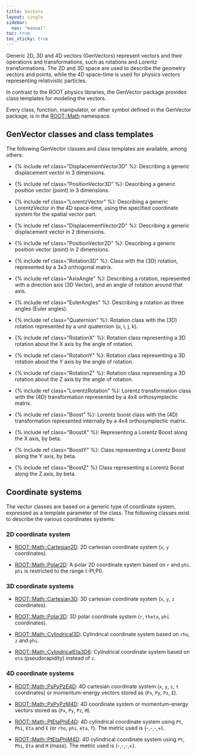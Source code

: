 ```yaml
---
title: Vectors
layout: single
sidebar:
  nav: "manual"
toc: true
toc_sticky: true
---
```



Generic 2D, 3D and 4D vectors (GenVectors) represent vectors and their operations and transformations, such as rotations and Lorentz transformations. The 2D and 3D space are used to describe the geometry vectors and points, while the 4D space-time is used for physics vectors representing relativistic particles. 

In contrast to the ROOT physics libraries, the GenVector package provides class templates for modeling the vectors.

Every class, function, manipulator, or other symbol defined in the GenVector package, is in the [ROOT::Math](https://root.cern/doc/master/namespaceROOT_1_1Math.html) namespace.

## GenVector classes and class templates

The following GenVector classes and class templates are available, among others:

- {% include ref class="DisplacementVector3D" %}: Describing a generic displacement vector in 3 dimensions. 

- {% include ref class="PositionVector3D" %}: Describing a generic position vector (point) in 3 dimensions. 

- {% include ref class="LorentzVector" %}: Describing a generic LorentzVector in the 4D space-time, using the specified coordinate system for the spatial vector part. 

- {% include ref class="DisplacementVector2D" %}: Describing a generic displacement vector in 2 dimensions. 

- {% include ref class="PositionVector2D" %}: Describing a generic position vector (point) in 2 dimensions. 

- {% include ref class="Rotation3D" %}: Class with the (3D) rotation, represented by a 3x3 orthogonal matrix. 

- {% include ref class="AxisAngle" %}: Describing a rotation, represented with a direction axis (3D Vector), and an angle of rotation around that axis. 

- {% include ref class="EulerAngles" %}: Describing a rotation as three angles (Euler angles).

- {% include ref class="Quaternion" %}: Rotation class with the (3D) rotation represented by a unit quaternion (u, i, j, k). 

- {% include ref class="RotationX" %}: Rotation class representing a 3D rotation about the X axis by the angle of rotation.

- {% include ref class="RotationY" %}: Rotation class representing a 3D rotation about the Y axis by the angle of rotation. 

- {% include ref class="RotationZ" %}: Rotation class representing a 3D rotation about the Z axis by the angle of rotation. 

- {% include ref class="LorentzRotation" %}: Lorentz transformation class with the (4D) transformation represented by a 4x4 orthosymplectic matrix. 

- {% include ref class="Boost" %}: Lorentz boost class with the (4D) transformation represented internally by a 4x4 orthosymplectic matrix. 

- {% include ref class="BoostX" %}: Representing a Lorentz Boost along the X axis, by beta.

- {% include ref class="BoostY" %}: Class representing a Lorentz Boost along the Y axis, by beta.

- {% include ref class="BoostZ" %} Class representing a Lorentz Boost along the Z axis, by beta. 

## Coordinate systems

The vector classes are based on a generic type of coordinate system, expressed as a template parameter of the class. The following classes exist to describe the various coordinates systems:

### 2D coordinate system

- [ROOT::Math::Cartesian2D](https://root.cern/doc/master/classROOT_1_1Math_1_1Cartesian2D.html): 2D cartesian coordinate system (`x`, `y` coordinates).

- [ROOT::Math::Polar2D](https://root.cern/doc/master/classROOT_1_1Math_1_1Polar2D.html): A polar 2D coordinate system based on `r` and `phi`. `phi` is restricted to the range (-PI,PI).

### 3D coordinate systems

- [ROOT::Math::Cartesian3D](https://root.cern/doc/master/classROOT_1_1Math_1_1Cartesian3D.html): 3D cartesian coordinate system (`x`, `y`, `z` coordinates).

- [ROOT::Math::Polar3D](https://root.cern/doc/master/classROOT_1_1Math_1_1Polar3D.html): 3D polar coordinate system (`r`, `theta`, `phi` coordinates).

- [ROOT::Math::Cylindrical3D](https://root.cern/doc/master/classROOT_1_1Math_1_1Cylindrical3D.html): Cylindrical coordinate system based on `rho`, `z` and `phi`. 

- [ROOT::Math::CylindricalEta3D6](https://root.cern/doc/master/classROOT_1_1Math_1_1CylindricalEta3D.html): Cylindrical coordinate system based on `eta` (pseudorapidity) instead of `z`.

### 4D coordinate systems

- [ROOT::Math::PxPyPzE4D](https://root.cern/doc/master/classROOT_1_1Math_1_1PxPyPzE4D.html): 4D cartesian coordinate system (`x`, `y`, `z`, `t` coordinates) or momentum-energy vectors stored as (`Px`, `Py`, `Pz`, `E`). 

- [ROOT::Math::PxPyPzM4D](https://root.cern/doc/master/classROOT_1_1Math_1_1PxPyPzM4D.html): 4D coordinate system or momentum-energy vectors stored as (`Px`, `Py`, `Pz`, `M`).

- [ROOT::Math::PtEtaPhiE4D](https://root.cern/doc/master/classROOT_1_1Math_1_1PtEtaPhiE4D.html): 4D cylindrical coordinate system using `Pt`, `Phi`, `Eta` and `E` (or `rho`, `phi`, `eta`, `T`). The metric used is (-,-,-,+). 

- [ROOT::Math::PtEtaPhiM4D](https://root.cern/doc/master/classROOT_1_1Math_1_1PtEtaPhiM4D.html): 4D cylindrical coordinate system using `Pt`, `Phi`, `Eta` and `M` (mass). The metric used is (-,-,-,+). 

